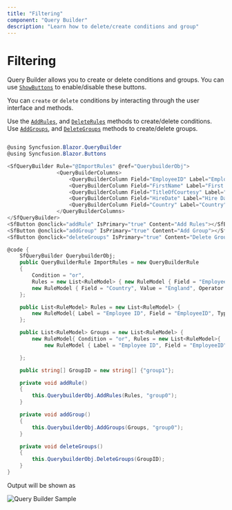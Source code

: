 ```yaml
---
title: "Filtering"
component: "Query Builder"
description: "Learn how to delete/create conditions and group"
---
```


# Filtering

Query Builder allows you to create or delete conditions and groups. You can use [`ShowButtons`](https://help.syncfusion.com/cr/blazor/Syncfusion.Blazor.QueryBuilder.SfQueryBuilder.html#Syncfusion_Blazor_QueryBuilder_SfQueryBuilder_ShowButtons) to enable/disable these buttons.

You can `create` or `delete` conditions by interacting through the user interface and methods.

Use the [`AddRules`](https://help.syncfusion.com/cr/blazor/Syncfusion.Blazor.QueryBuilder.SfQueryBuilder.html#Syncfusion_Blazor_QueryBuilder_SfQueryBuilder_AddRules_System_Object_System_String_), and [`DeleteRules`](https://help.syncfusion.com/cr/blazor/Syncfusion.Blazor.QueryBuilder.SfQueryBuilder.html#Syncfusion_Blazor_QueryBuilder_SfQueryBuilder_DeleteRules_System_Object_) methods to create/delete conditions.
Use [`AddGroups`](https://help.syncfusion.com/cr/blazor/Syncfusion.Blazor.QueryBuilder.SfQueryBuilder.html#Syncfusion_Blazor_QueryBuilder_SfQueryBuilder_AddGroups_System_Object_System_String_), and [`DeleteGroups`](https://help.syncfusion.com/cr/blazor/Syncfusion.Blazor.QueryBuilder.SfQueryBuilder.html#Syncfusion_Blazor_QueryBuilder_SfQueryBuilder_DeleteGroups_System_Object_) methods to create/delete groups.

```csharp

@using Syncfusion.Blazor.QueryBuilder
@using Syncfusion.Blazor.Buttons

<SfQueryBuilder Rule="@ImportRules" @ref="QuerybuilderObj">
                <QueryBuilderColumns>
                    <QueryBuilderColumn Field="EmployeeID" Label="Employee ID" Type="number"></QueryBuilderColumn>
                    <QueryBuilderColumn Field="FirstName" Label="First Name" Type="string"></QueryBuilderColumn>
                    <QueryBuilderColumn Field="TitleOfCourtesy" Label="Title Of Courtesy" Type="boolean"></QueryBuilderColumn>
                    <QueryBuilderColumn Field="HireDate" Label="Hire Date" Type="date" Format = "MM/dd/yyyy"></QueryBuilderColumn>
                    <QueryBuilderColumn Field="Country" Label="Country" Type="string"></QueryBuilderColumn>
                </QueryBuilderColumns>
</SfQueryBuilder>
<SfButton @onclick="addRule" IsPrimary="true" Content="Add Rules"></SfButton>
<SfButton @onclick="addGroup" IsPrimary="true" Content="Add Group"></SfButton>
<SfButton @onclick="deleteGroups" IsPrimary="true" Content="Delete Groups"></SfButton>

@code {
    SfQueryBuilder QuerybuilderObj;
    public QueryBuilderRule ImportRules = new QueryBuilderRule
    {
        Condition = "or",
        Rules = new List<RuleModel> { new RuleModel { Field = "EmployeeID", Value = "1001", Operator = "notequal" },
        new RuleModel { Field = "Country", Value = "England", Operator = "equal" } }
    };

    public List<RuleModel> Rules = new List<RuleModel> {
        new RuleModel{ Label = "Employee ID", Field = "EmployeeID", Type = "number", Operator = "equal", Value = "1091" }
    };

    public List<RuleModel> Groups = new List<RuleModel> {
        new RuleModel{ Condition = "or", Rules = new List<RuleModel>{
            new RuleModel { Label = "Employee ID", Field = "EmployeeID", Type = "number", Operator = "equal", Value = "1091" } } }

    };

    public string[] GroupID = new string[] {"group1"};

    private void addRule()
    {
        this.QuerybuilderObj.AddRules(Rules, "group0");
    }

    private void addGroup()
    {
        this.QuerybuilderObj.AddGroups(Groups, "group0");
    }

    private void deleteGroups()
    {
        this.QuerybuilderObj.DeleteGroups(GroupID);
    }
}

```

Output will be shown as

![Query Builder Sample](./images/qb-filtering.png)
